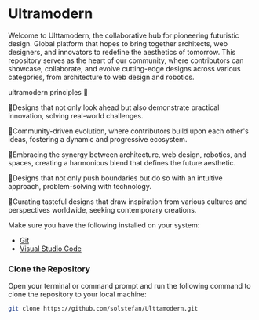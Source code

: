 # Ultramodern
Welcome to Ulttamodern, the collaborative hub for pioneering futuristic design. Global platform that hopes to bring together architects, web designers, and innovators to redefine the aesthetics of tomorrow. This repository serves as the heart of our community, where contributors can showcase, collaborate, and evolve cutting-edge designs across various categories, from architecture to web design and robotics.


ultramodern principles 🔋

🔵Designs that not only look ahead but also demonstrate practical innovation, solving real-world challenges.

🔵Community-driven evolution, where contributors build upon each other's ideas, fostering a dynamic and progressive ecosystem.

🔵Embracing the synergy between architecture, web design, robotics, and spaces, creating a harmonious blend that defines the future aesthetic.

🔵Designs that not only push boundaries but do so with an intuitive approach, problem-solving with technology.

🔵Curating tasteful designs that draw inspiration from various cultures and perspectives worldwide, seeking contemporary creations.




Make sure you have the following installed on your system:

- [Git](https://git-scm.com/)
- [Visual Studio Code](https://code.visualstudio.com/)

### Clone the Repository

Open your terminal or command prompt and run the following command to clone the repository to your local machine:

```bash
git clone https://github.com/solstefan/Ulttamodern.git
